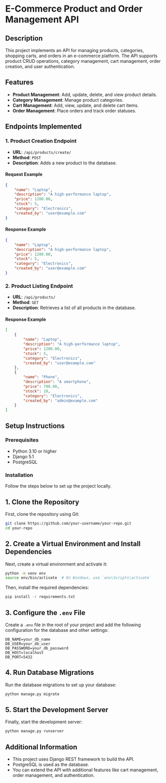# E-Commerce Product and Order Management API

## Description
This project implements an API for managing products, categories, shopping carts, and orders in an e-commerce platform. The API supports product CRUD operations, category management, cart management, order creation, and user authentication.

## Features
- **Product Management**: Add, update, delete, and view product details.
- **Category Management**: Manage product categories.
- **Cart Management**: Add, view, update, and delete cart items.
- **Order Management**: Place orders and track order statuses.

## Endpoints Implemented

### 1. **Product Creation Endpoint**
- **URL**: `/api/products/create/`
- **Method**: `POST`
- **Description**: Adds a new product to the database.

#### Request Example
```json
{
    "name": "Laptop",
    "description": "A high-performance laptop",
    "price": 1200.00,
    "stock": 5,
    "category": "Electronics",
    "created_by": "user@example.com"
}
```

#### Response Example
```json
{
    "name": "Laptop",
    "description": "A high-performance laptop",
    "price": 1200.00,
    "stock": 5,
    "category": "Electronics",
    "created_by": "user@example.com"
}
```

### 2. **Product Listing Endpoint**
- **URL**: `/api/products/`
- **Method**: `GET`
- **Description**: Retrieves a list of all products in the database.

#### Response Example
```json
[
    {
        "name": "Laptop",
        "description": "A high-performance laptop",
        "price": 1200.00,
        "stock": 5,
        "category": "Electronics",
        "created_by": "user@example.com"
    },
    {
        "name": "Phone",
        "description": "A smartphone",
        "price": 700.00,
        "stock": 10,
        "category": "Electronics",
        "created_by": "admin@example.com"
    }
]
```

## Setup Instructions

### Prerequisites
- Python 3.10 or higher
- Django 5.1
- PostgreSQL

### Installation
Follow the steps below to set up the project locally.

## 1. Clone the Repository

First, clone the repository using Git:

```bash
git clone https://github.com/your-username/your-repo.git
cd your-repo
```

## 2. Create a Virtual Environment and Install Dependencies

Next, create a virtual environment and activate it:

```bash
python -m venv env
source env/bin/activate  # On Windows, use `env\Scripts\activate`
```

Then, install the required dependencies:

```bash
pip install -r requirements.txt
```

## 3. Configure the `.env` File

Create a `.env` file in the root of your project and add the following configuration for the database and other settings:

```
DB_NAME=your_db_name
DB_USER=your_db_user
DB_PASSWORD=your_db_password
DB_HOST=localhost
DB_PORT=5432
```

## 4. Run Database Migrations

Run the database migrations to set up your database:

```bash
python manage.py migrate
```

## 5. Start the Development Server

Finally, start the development server:

```bash
python manage.py runserver
```

## Additional Information

- This project uses Django REST framework to build the API.
- PostgreSQL is used as the database.
- You can extend the API with additional features like cart management, order management, and authentication.

